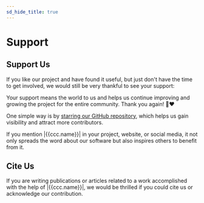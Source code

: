 ```yaml
---
sd_hide_title: true
---
```

# Support

## Support Us

If you like our project and have found it useful, but just don't have the time to get involved,
we would still be very thankful to see your support:

Your support means the world to us and helps us continue improving and growing the project
for the entire community. Thank you again! 🙏❤️

One simple way is by [starring our GitHub repository](https://docs.github.com/en/get-started/exploring-projects-on-github/saving-repositories-with-stars),
which helps us gain visibility and attract more contributors.

If you mention |{{ccc.name}}| in your project, website, or social media, it not only spreads the word
about our software but also inspires others to benefit from it.





## Cite Us
If you are writing publications or articles related to a work accomplished with the help of |{{ccc.name}}|,
we would be thrilled if you could cite us or acknowledge our contribution.
